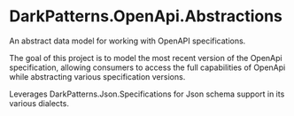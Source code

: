 # DarkPatterns.OpenApi.Abstractions

An abstract data model for working with OpenAPI specifications.

The goal of this project is to model the most recent version of the OpenApi
specification, allowing consumers to access the full capabilities of OpenApi
while abstracting various specification versions.

Leverages DarkPatterns.Json.Specifications for Json schema support in its
various dialects.
